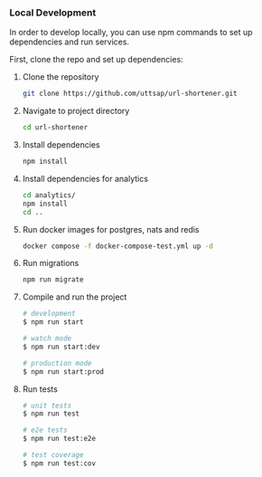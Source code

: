 ### Local Development

In order to develop locally, you can use npm commands to set up dependencies and run services.

First, clone the repo and set up dependencies:

1. Clone the repository
   ```bash
   git clone https://github.com/uttsap/url-shortener.git
   ```
2. Navigate to project directory
   ```bash
   cd url-shortener
   ```
3. Install dependencies
   ```bash
   npm install
   ```
4. Install dependencies for analytics
   ```bash
   cd analytics/
   npm install
   cd ..
   ```
5. Run docker images for postgres, nats and redis
   ```bash
   docker compose -f docker-compose-test.yml up -d
   ```
6. Run migrations
   ```bash
   npm run migrate
   ```
7. Compile and run the project

   ```bash
   # development
   $ npm run start

   # watch mode
   $ npm run start:dev

   # production mode
   $ npm run start:prod
   ```

8. Run tests

   ```bash
   # unit tests
   $ npm run test

   # e2e tests
   $ npm run test:e2e

   # test coverage
   $ npm run test:cov
   ```
